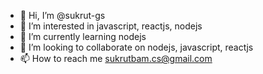 - 👋 Hi, I’m @sukrut-gs
- 👀 I’m interested in javascript, reactjs, nodejs
- 🌱 I’m currently learning nodejs
- 💞️ I’m looking to collaborate on nodejs, javascript, reactjs
- 📫 How to reach me sukrutbam.cs@gmail.com

<!---
sukrut-gs/sukrut-gs is a ✨ special ✨ repository because its `README.md` (this file) appears on your GitHub profile.
You can click the Preview link to take a look at your changes.
--->

